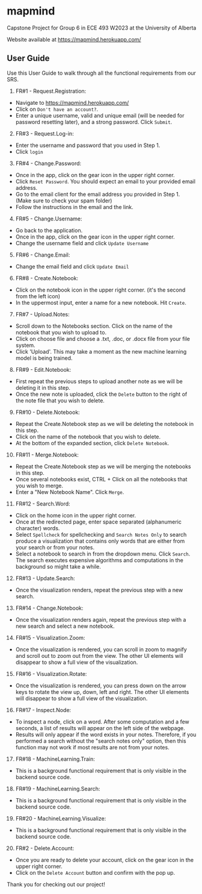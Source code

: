 # mapmind

Capstone Project for Group 6 in ECE 493 W2023 at the University of Alberta

Website available at https://mapmind.herokuapp.com/

## User Guide
Use this User Guide to walk through all the functional requirements from our SRS.

1. FR#1 - Request.Registration: 
 - Navigate to https://mapmind.herokuapp.com/
 - Click on `Don't have an account?`.
 - Enter a unique username, valid and unique email (will be needed for password resetting later), and a strong password. Click `Submit`. 
2. FR#3 - Request.Log-in: 
 - Enter the username and password that you used in Step 1.
 - Click `login`
3. FR#4 - Change.Password: 
 - Once in the app, click on the gear icon in the upper right corner.
 - Click `Reset Password`. You should expect an email to your provided email address.
 - Go to the email client for the email address you provided in Step 1. (Make sure to check your spam folder) 
 - Follow the instructions in the email and the link.
4. FR#5 - Change.Username: 
 - Go back to the application. 
 - Once in the app, click on the gear icon in the upper right corner.
 - Change the username field and click `Update Username`
5. FR#6 - Change.Email: 
 - Change the email field and click `Update Email`
6. FR#8 - Create.Notebook: 
 - Click on the notebook icon in the upper right corner. (it's the second from the left icon)
 - In the uppermost input, enter a name for a new notebook. Hit `Create`.
7. FR#7 - Upload.Notes: 
 - Scroll down to the Notebooks section. Click on the name of the notebook that you wish to upload to.
 - Click on choose file and choose a .txt, .doc, or .docx file from your file system. 
 - Click 'Upload'. This may take a moment as the new machine learning model is being trained.
8. FR#9 - Edit.Notebook: 
 - First repeat the previous steps to upload another note as we will be deleting it in this step.
 - Once the new note is uploaded, click the `Delete` button to the right of the note file that you wish to delete.
9. FR#10 - Delete.Notebook: 
 - Repeat the Create.Notebook step as we will be deleting the notebook in this step.
 - Click on the name of the notebook that you wish to delete. 
 - At the bottom of the expanded section, click `Delete Notebook`.
10. FR#11 - Merge.Notebook: 
 - Repeat the Create.Notebook step as we will be merging the notebooks in this step.
 - Once several notebooks exist, CTRL + Click on all the notebooks that you wish to merge. 
 - Enter a "New Notebook Name". Click `Merge`.
11. FR#12 - Search.Word: 
 - Click on the home icon in the upper right corner. 
 - Once at the redirected page, enter space separated (alphanumeric character) words.
 - Select `Spellcheck` for spellchecking and `Search Notes Only` to search produce a visualization that contains only words that are either from your search or from your notes. 
 - Select a notebook to search in from the dropdown menu. Click `Search`. The search executes expensive algorithms and computations in the background so might take a while.
12. FR#13 - Update.Search: 
 - Once the visualization renders, repeat the previous step with a new search.
13. FR#14 - Change.Notebook: 
 - Once the visualization renders again, repeat the previous step with a new search and select a new notebook.
14. FR#15 - Visualization.Zoom: 
 - Once the visualization is rendered, you can scroll in zoom to magnify and scroll out to zoom out from the view. The other UI elements will disappear to show a full view of the visualization.
15. FR#16 - Visualization.Rotate: 
 - Once the visualization is rendered, you can press down on the arrow keys to rotate the view up, down, left and right. The other UI elements will disappear to show a full view of the visualization.
16. FR#17 - Inspect.Node: 
 - To inspect a node, click on a word. After some computation and a few seconds, a list of results will appear on the left side of the webpage.
 - Results will only appear if the word exists in your notes. Therefore, if you performed a search without the "search notes only" option, then this function may not work if most results are not from your notes.
17. FR#18 - MachineLearning.Train: 
 - This is a background functional requirement that is only visible in the backend source code. 
18. FR#19 - MachineLearning.Search: 
 - This is a background functional requirement that is only visible in the backend source code. 
19. FR#20 - MachineLearning.Visualize: 
 - This is a background functional requirement that is only visible in the backend source code. 
20. FR#2 - Delete.Account: 
 - Once you are ready to delete your account, click on the gear icon in the upper right corner. 
 - Click on the `Delete Account` button and confirm with the pop up. 

Thank you for checking out our project!
